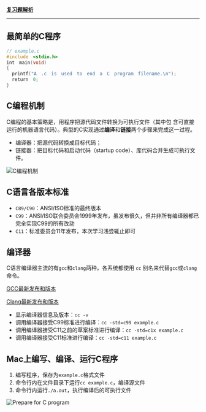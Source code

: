 **[复习题解析](https://github.com/logan70/C-Primer-Plus-6th-Notes-CN/blob/master/Chapter-1%20Getting%20Started/review-questions/Answers.md)**

---

## 最简单的C程序

```c
// example.c
#include　<stdio.h>
int　main(void)
{
  printf("A　.c　is　used　to　end　a　C　program　filename.\n");
  return　0;
}
```

## C编程机制

C编程的基本策略是，用程序把源代码文件转换为可执行文件（其中包 含可直接运行的机器语言代码）。典型的C实现通过**编译**和**链接**两个步骤来完成这一过程。

- 编译器：把源代码转换成目标代码；
- 链接器：把目标代码和启动代码（startup code）、库代码合并生成可执行文件。

![C编程机制](https://github.com/logan70/C-Primer-Plus-6th-Notes-CN/blob/master/Chapter-1%20Getting%20Started/images/1-compiler-and-linker.png?raw=true)

## C语言各版本标准

- `C89/C90`：ANSI/ISO标准的最终版本
- `C99`：ANSI/ISO联合委员会1999年发布，虽发布很久，但并非所有编译器都已完全实现C99的所有改动
- `C11`：标准委员会11年发布，本次学习浅尝辄止即可

## 编译器

C语言编译器主流的有`gcc`和`clang`两种，各系统都使用 `cc` 别名来代替`gcc`或`clang`命令。

[GCC最新发布和版本](http://www.gnu.org/software/gcc/index.html)

[Clang最新发布和版本](https://clang.llvm.org)

- 显示编译器信息及版本：`cc -v`
- 调用编译器接受C99标准进行编译：`cc -std=c99 example.c`
- 调用编译器接受C11之前的草案标准进行编译：`cc -std=c1x example.c`
- 调用编译器接受C11标准进行编译：`cc -std=c11 example.c`

## Mac上编写、编译、运行C程序

1. 编写程序，保存为`example.c`格式文件
2. 命令行内在文件目录下运行`cc example.c`，编译源文件
3. 命令行内运行`./a.out`，执行编译后的可执行文件

![Prepare for C program](https://github.com/logan70/C-Primer-Plus-6th-Notes-CN/blob/master/Chapter-1%20Getting%20Started/images/2-prepare-c.png?raw=true)